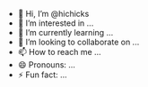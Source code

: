 - 👋 Hi, I’m @hichicks
- 👀 I’m interested in ...
- 🌱 I’m currently learning ...
- 💞️ I’m looking to collaborate on ...
- 📫 How to reach me ...
- 😄 Pronouns: ...
- ⚡ Fun fact: ...

<!---
hichicks/hichicks is a ✨ special ✨ repository because its `README.md` (this file) appears on your GitHub profile.
You can click the Preview link to take a look at your changes.
--->
